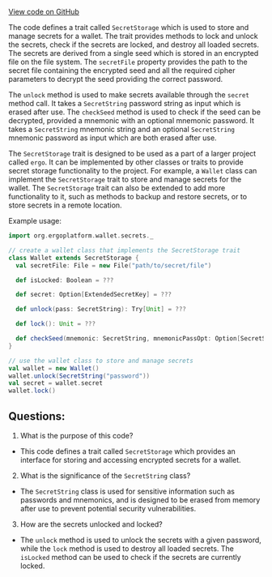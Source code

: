 [View code on GitHub](https://github.com/ergoplatform/ergo/ergo-wallet/src/main/scala/org/ergoplatform/wallet/secrets/SecretStorage.scala)

The code defines a trait called `SecretStorage` which is used to store and manage secrets for a wallet. The trait provides methods to lock and unlock the secrets, check if the secrets are locked, and destroy all loaded secrets. The secrets are derived from a single seed which is stored in an encrypted file on the file system. The `secretFile` property provides the path to the secret file containing the encrypted seed and all the required cipher parameters to decrypt the seed providing the correct password.

The `unlock` method is used to make secrets available through the `secret` method call. It takes a `SecretString` password string as input which is erased after use. The `checkSeed` method is used to check if the seed can be decrypted, provided a mnemonic with an optional mnemonic password. It takes a `SecretString` mnemonic string and an optional `SecretString` mnemonic password as input which are both erased after use.

The `SecretStorage` trait is designed to be used as a part of a larger project called `ergo`. It can be implemented by other classes or traits to provide secret storage functionality to the project. For example, a `Wallet` class can implement the `SecretStorage` trait to store and manage secrets for the wallet. The `SecretStorage` trait can also be extended to add more functionality to it, such as methods to backup and restore secrets, or to store secrets in a remote location. 

Example usage:

```scala
import org.ergoplatform.wallet.secrets._

// create a wallet class that implements the SecretStorage trait
class Wallet extends SecretStorage {
  val secretFile: File = new File("path/to/secret/file")

  def isLocked: Boolean = ???

  def secret: Option[ExtendedSecretKey] = ???

  def unlock(pass: SecretString): Try[Unit] = ???

  def lock(): Unit = ???

  def checkSeed(mnemonic: SecretString, mnemonicPassOpt: Option[SecretString]): Boolean = ???
}

// use the wallet class to store and manage secrets
val wallet = new Wallet()
wallet.unlock(SecretString("password"))
val secret = wallet.secret
wallet.lock()
```
## Questions: 
 1. What is the purpose of this code?
- This code defines a trait called `SecretStorage` which provides an interface for storing and accessing encrypted secrets for a wallet.

2. What is the significance of the `SecretString` class?
- The `SecretString` class is used for sensitive information such as passwords and mnemonics, and is designed to be erased from memory after use to prevent potential security vulnerabilities.

3. How are the secrets unlocked and locked?
- The `unlock` method is used to unlock the secrets with a given password, while the `lock` method is used to destroy all loaded secrets. The `isLocked` method can be used to check if the secrets are currently locked.